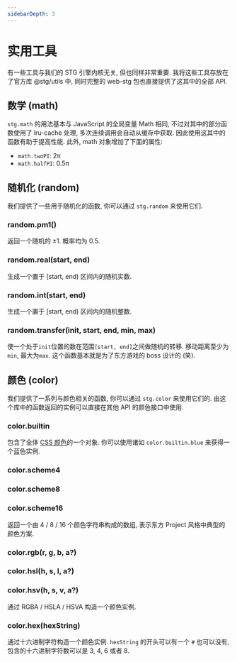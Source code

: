 ```yaml
---
sidebarDepth: 3
---
```


# 实用工具

有一些工具与我们的 STG 引擎内核无关, 但也同样非常重要. 我将这些工具存放在了官方库 @stg/utils 中, 同时完整的 web-stg 包也直接提供了这其中的全部 API.

## 数学 (math)

`stg.math` 的用法基本与 JavaScript 的全局变量 Math 相同, 不过对其中的部分函数使用了 lru-cache 处理, 多次连续调用会自动从缓存中获取. 因此使用这其中的函数有助于提高性能. 此外, math 对象增加了下面的属性:

- `math.twoPI`: 2π
- `math.halfPI`: 0.5π

## 随机化 (random)

我们提供了一些用于随机化的函数, 你可以通过 `stg.random` 来使用它们.

### random.pm1()

返回一个随机的 ±1. 概率均为 0.5.

### random.real(start, end)

生成一个置于 [start, end) 区间内的随机实数.

### random.int(start, end)

生成一个置于 [start, end) 区间内的随机整数.

### random.transfer(init, start, end, min, max)

使一个处于`init`位置的数在范围`[start, end]`之间做随机的转移. 移动距离至少为`min`, 最大为`max`. 这个函数基本就是为了东方游戏的 boss 设计的 (笑).

<stg-demo src="demo-1" :height="400" :width="200" auto-run/>

## 颜色 (color)

我们提供了一系列与颜色相关的函数, 你可以通过 `stg.color` 来使用它们的. 由这个库中的函数返回的实例可以直接在其他 API 的颜色接口中使用.

### color.builtin

包含了全体 [CSS 颜色](https://developer.mozilla.org/zh-CN/docs/Web/CSS/color_value)的一个对象. 你可以使用诸如 `color.builtin.blue` 来获得一个蓝色实例.

### color.scheme4
### color.scheme8
### color.scheme16

返回一个由 4 / 8 / 16 个颜色字符串构成的数组, 表示东方 Project 风格中典型的颜色方案.

### color.rgb(r, g, b, a?)
### color.hsl(h, s, l, a?)
### color.hsv(h, s, v, a?)

通过 RGBA / HSLA / HSVA 构造一个颜色实例.

### color.hex(hexString)

通过十六进制字符构造一个颜色实例. `hexString` 的开头可以有一个 `#` 也可以没有, 包含的十六进制字符数可以是 3, 4, 6 或者 8.

